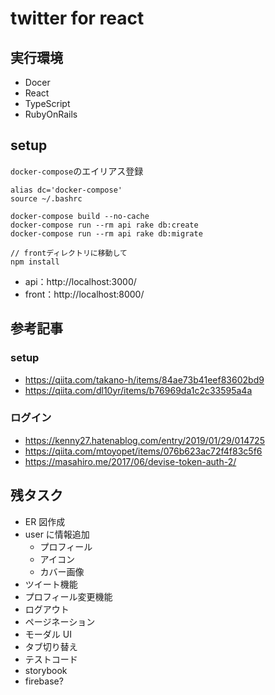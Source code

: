 # twitter for react

## 実行環境

- Docer
- React
- TypeScript
- RubyOnRails

## setup

`docker-compose`のエイリアス登録

```
alias dc='docker-compose'
source ~/.bashrc
```

```
docker-compose build --no-cache
docker-compose run --rm api rake db:create
docker-compose run --rm api rake db:migrate

// frontディレクトリに移動して
npm install
```

- api：http://localhost:3000/
- front：http://localhost:8000/

## 参考記事

### setup

- https://qiita.com/takano-h/items/84ae73b41eef83602bd9
- https://qiita.com/dl10yr/items/b76969da1c2c33595a4a

### ログイン

- https://kenny27.hatenablog.com/entry/2019/01/29/014725
- https://qiita.com/mtoyopet/items/076b623ac72f4f83c5f6
- https://masahiro.me/2017/06/devise-token-auth-2/

## 残タスク

- ER 図作成
- user に情報追加
  - プロフィール
  - アイコン
  - カバー画像
- ツイート機能
- プロフィール変更機能
- ログアウト
- ページネーション
- モーダル UI
- タブ切り替え
- テストコード
- storybook
- firebase?
